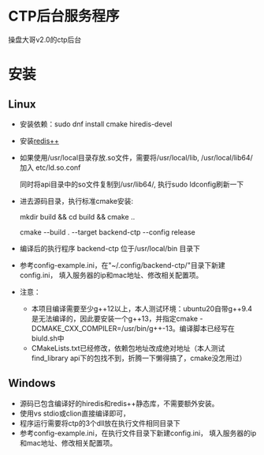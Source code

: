 CTP后台服务程序
=========


操盘大哥v2.0的ctp后台

安装
===

Linux
-----

* 安装依赖：sudo dnf install cmake hiredis-devel
* 安装[redis++](https://github.com/sewenew/redis-plus-plus)
* 如果使用/usr/local目录存放.so文件，需要将/usr/local/lib, /usr/local/lib64/ 加入 etc/ld.so.conf

  同时将api目录中的so文件复制到/usr/lib64/, 执行sudo ldconfig刷新一下
* 进去源码目录，执行标准cmake安装:

  mkdir build && cd build && cmake .. 

  cmake --build . --target backend-ctp --config release

* 编译后的执行程序 backend-ctp 位于/usr/local/bin 目录下
* 参考config-example.ini，在"~/.config/backend-ctp/"目录下新建config.ini，
  填入服务器的ip和mac地址、修改相关配置项。
  
* 注意：
  - 本项目编译需要至少g++12以上，本人测试环境：ubuntu20自带g++9.4是无法编译的，因此要安装一个g++13，并指定cmake -DCMAKE_CXX_COMPILER=/usr/bin/g++-13。编译脚本已经写在biuld.sh中
  - CMakeLists.txt已经修改，依赖包地址改成绝对地址（本人测试find_library api下的包找不到，折腾一下懒得搞了，cmake没怎用过）

Windows
-------
* 源码已包含编译好的hiredis和redis++静态库，不需要额外安装。
* 使用vs stdio或clion直接编译即可，
* 程序运行需要将ctp的3个dll放在执行文件相同目录下
* 参考config-example.ini，在执行文件目录下新建config.ini， 填入服务器的ip和mac地址、修改相关配置项。
